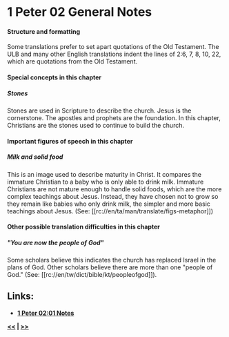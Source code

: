 # 1 Peter 02 General Notes #

#### Structure and formatting ####

Some translations prefer to set apart quotations of the Old Testament. The ULB and many other English translations indent the lines of 2:6, 7, 8, 10, 22, which are quotations from the Old Testament.

#### Special concepts in this chapter ####

##### Stones #####
Stones are used in Scripture to describe the church. Jesus is the cornerstone. The apostles and prophets are the foundation. In this chapter, Christians are the stones used to continue to build the church.

#### Important figures of speech in this chapter ####

##### Milk and solid food #####
This is an image used to describe maturity in Christ. It compares the immature Christian to a baby who is only able to drink milk. Immature Christians are not mature enough to handle solid foods, which are the more complex teachings about Jesus. Instead, they have chosen not to grow so they remain like babies who only drink milk, the simpler and more basic teachings about Jesus. (See: [[rc://en/ta/man/translate/figs-metaphor]])

#### Other possible translation difficulties in this chapter ####

##### "You are now the people of God" #####
Some scholars believe this indicates the church has replaced Israel in the plans of God. Other scholars believe there are more than one "people of God." (See: [[rc://en/tw/dict/bible/kt/peopleofgod]]).

## Links: ##

* __[1 Peter 02:01 Notes](./01.md)__

__[<<](../01/intro.md) | [>>](../03/intro.md)__
